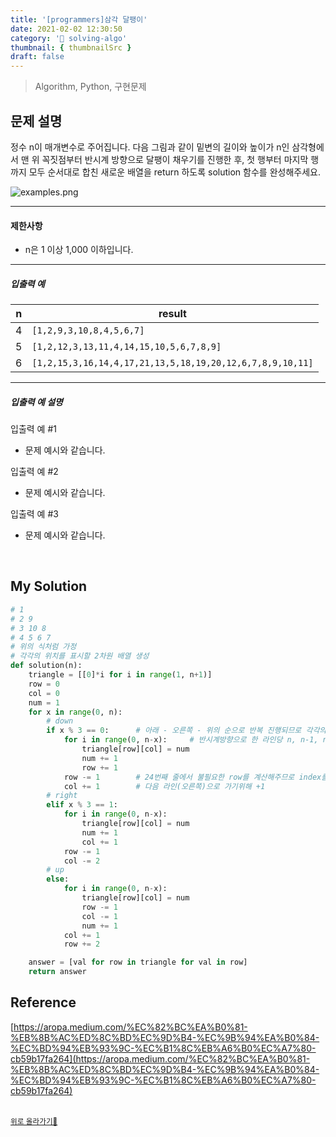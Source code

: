 ```yaml
---
title: '[programmers]삼각 달팽이'
date: 2021-02-02 12:30:50
category: '💯 solving-algo'
thumbnail: { thumbnailSrc }
draft: false
---
```


> Algorithm, Python, 구현문제

## 문제 설명

정수 n이 매개변수로 주어집니다. 다음 그림과 같이 밑변의 길이와 높이가 n인 삼각형에서 맨 위 꼭짓점부터 반시계 방향으로 달팽이 채우기를 진행한 후, 첫 행부터 마지막 행까지 모두 순서대로 합친 새로운 배열을 return 하도록 solution 함수를 완성해주세요.

![examples.png](https://grepp-programmers.s3.ap-northeast-2.amazonaws.com/files/production/e1e53b93-dcdf-446f-b47f-e8ec1292a5e0/examples.png)

---

#### 제한사항

- n은 1 이상 1,000 이하입니다.

---

##### 입출력 예

| n   | result                                                    |
| --- | --------------------------------------------------------- |
| 4   | `[1,2,9,3,10,8,4,5,6,7]`                                  |
| 5   | `[1,2,12,3,13,11,4,14,15,10,5,6,7,8,9]`                   |
| 6   | `[1,2,15,3,16,14,4,17,21,13,5,18,19,20,12,6,7,8,9,10,11]` |

---

##### 입출력 예 설명

입출력 예 #1

- 문제 예시와 같습니다.

입출력 예 #2

- 문제 예시와 같습니다.

입출력 예 #3

- 문제 예시와 같습니다.

<br/>

## My Solution

```python
# 1
# 2 9
# 3 10 8
# 4 5 6 7
# 위의 식처럼 가정
# 각각의 위치를 표시할 2차원 배열 생성
def solution(n):
    triangle = [[0]*i for i in range(1, n+1)]
    row = 0
    col = 0
    num = 1
    for x in range(0, n):
        # down
        if x % 3 == 0:      # 아래 - 오른쪽 - 위의 순으로 반복 진행되므로 각각의 경로마다 'x % 3' 를 해준다.
            for i in range(0, n-x):     # 반시계방향으로 한 라인당 n, n-1, n-2 ... 식으로 반복
                triangle[row][col] = num
                num += 1
                row += 1
            row -= 1        # 24번째 줄에서 불필요한 row를 계산해주므로 index를 맞춰주기 위한 -1
            col += 1        # 다음 라인(오른쪽)으로 가기위해 +1
        # right
        elif x % 3 == 1:
            for i in range(0, n-x):
                triangle[row][col] = num
                num += 1
                col += 1
            row -= 1
            col -= 2
        # up
        else:
            for i in range(0, n-x):
                triangle[row][col] = num
                row -= 1
                col -= 1
                num += 1
            col += 1
            row += 2

    answer = [val for row in triangle for val in row]
    return answer
```

## Reference

[https://aropa.medium.com/%EC%82%BC%EA%B0%81-%EB%8B%AC%ED%8C%BD%EC%9D%B4-%EC%9B%94%EA%B0%84-%EC%BD%94%EB%93%9C-%EC%B1%8C%EB%A6%B0%EC%A7%80-cb59b17fa264](https://aropa.medium.com/%EC%82%BC%EA%B0%81-%EB%8B%AC%ED%8C%BD%EC%9D%B4-%EC%9B%94%EA%B0%84-%EC%BD%94%EB%93%9C-%EC%B1%8C%EB%A6%B0%EC%A7%80-cb59b17fa264)

<br />
<a href='#'><small class='up-button'>위로 올라가기💨</small></a>
<br />
